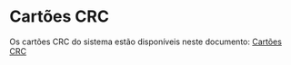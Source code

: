 # Cartões CRC
Os cartões CRC do sistema estão disponíveis neste documento:
[Cartões CRC](./cartoes-crc.pdf)